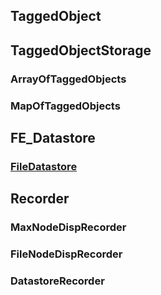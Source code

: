 ## **TaggedObject**

## **TaggedObjectStorage**

###  ArrayOfTaggedObjects

###  MapOfTaggedObjects

## **FE_Datastore**

### [FileDatastore](FileDatastore)

## **Recorder**

### MaxNodeDispRecorder

### FileNodeDispRecorder

### DatastoreRecorder
